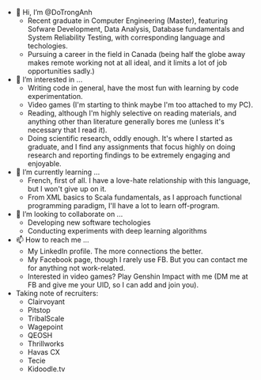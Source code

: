 - 👋 Hi, I’m @DoTrongAnh
  - Recent graduate in Computer Engineering (Master), featuring Sofware Development, Data Analysis, Database fundamentals and System Reliability Testing, with corresponding language and techologies.
  - Pursuing a career in the field in Canada (being half the globe away makes remote working not at all ideal, and it limits a lot of job opportunities sadly.)
- 👀 I’m interested in ...
  - Writing code in general, have the most fun with learning by code experimentation.
  - Video games (I'm starting to think maybe I'm too attached to my PC).
  - Reading, although I'm highly selective on reading materials, and anything other than literature generally bores me (unless it's necessary that I read it).
  - Doing scientific research, oddly enough. It's where I started as graduate, and I find any assignments that focus highly on doing research and reporting findings to be extremely engaging and enjoyable.
- 🌱 I’m currently learning ...
  - French, first of all. I have a love-hate relationship with this language, but I won't give up on it.
  - From XML basics to Scala fundamentals, as I approach functional programming paradigm, I'll have a lot to learn off-program.
- 💞️ I’m looking to collaborate on ...
  - Developing new software techologies
  - Conducting experiments with deep learning algorithms
- 📫 How to reach me ...
  - My LinkedIn profile. The more connections the better.
  - My Facebook page, though I rarely use FB. But you can contact me for anything not work-related.
  - Interested in video games? Play Genshin Impact with me (DM me at FB and give me your UID, so I can add and join you).
- Taking note of recruiters:
  - Clairvoyant
  - Pitstop
  - TribalScale
  - Wagepoint
  - QEOSH
  - Thrillworks
  - Havas CX
  - Tecie
  - Kidoodle.tv

<!---
DoTrongAnh/DoTrongAnh is a ✨ special ✨ repository because its `README.md` (this file) appears on your GitHub profile.
You can click the Preview link to take a look at your changes.
--->

